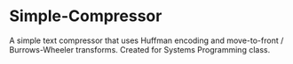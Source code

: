 # Simple-Compressor
A simple text compressor that uses Huffman encoding and move-to-front / Burrows-Wheeler transforms. Created for Systems Programming class.
